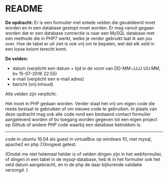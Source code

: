# README #

**De opdracht:**
Er is een formulier met enkele velden die gevalideerd moet worden en in een database gestopt moet worden. Er mag vanuit gegaan worden dat er een database connectie is naar een MySQL database met een methode die in PHP7 werkt, welke je verder gebruikt laat ik aan jou over. Hoe de tabel er uit ziet is ook vrij om te bepalen, wel dat elk veld in een losse kolom terecht komt.

**De velden:**
- datum (verplicht een datum + tijd in de vorm van DD-MM-JJJJ UU:MM, bv 15-07-2016 22:55)
- e-mail (verplicht een e-mail adres)
- bericht (vrij inhoud)

Alle velden zijn verplicht.

Het moet in PHP gedaan worden. Verder staat het vrij om eigen code die reeds bestaat te gebruiken of om nieuwe code te gebruiken. In plaats van deze opdracht mag ook alle code rond een bestaand contact formulier aangeleverd worden of bv toegang worden gegeven tot een eigen project op Github of andere PHP code waarbij een database betrokken is.





------------------------------------------------

code in ubuntu 16.04 als guest in virtualBox op windows 10,  met mysql, apache2 en php 7.0nogwat getest. 

(Omdat me niet helemaal helder is of velden dingen zijn in het webformulier, of dingen in een tabel in de mysql-database, 
heb ik in het formulier ook het veld datum aangebracht, en in de php de daar bijhorende validatie verzorgd. )
